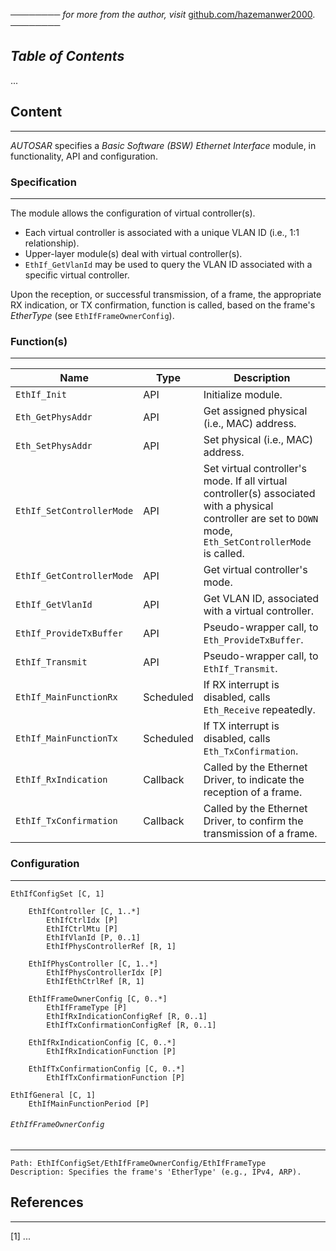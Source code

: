 ──────── *for more from the author, visit* [github.com/hazemanwer2000](https://github.com/hazemanwer2000). ────────
## *Table of Contents*
...
## Content
---
*AUTOSAR* specifies a *Basic Software (BSW) Ethernet Interface* module, in functionality, API and configuration.
### Specification
---
The module allows the configuration of virtual controller(s).
* Each virtual controller is associated with a unique VLAN ID (i.e., 1:1 relationship).
* Upper-layer module(s) deal with virtual controller(s).
* `EthIf_GetVlanId` may be used to query the VLAN ID associated with a specific virtual controller.

Upon the reception, or successful transmission, of a frame, the appropriate RX indication, or TX confirmation, function is called, based on the frame's *EtherType* (see `EthIfFrameOwnerConfig`).
### Function(s)
---

| Name                      | Type      | Description                                                                                                                                                  |
| ------------------------- | --------- | ------------------------------------------------------------------------------------------------------------------------------------------------------------ |
| `EthIf_Init`              | API       | Initialize module.                                                                                                                                           |
| `Eth_GetPhysAddr`         | API       | Get assigned physical (i.e., MAC) address.                                                                                                                   |
| `Eth_SetPhysAddr`         | API       | Set physical (i.e., MAC) address.                                                                                                                            |
| `EthIf_SetControllerMode` | API       | Set virtual controller's mode. If all virtual controller(s) associated with a physical controller are set to `DOWN` mode, `Eth_SetControllerMode` is called. |
| `EthIf_GetControllerMode` | API       | Get virtual controller's mode.                                                                                                                               |
| `EthIf_GetVlanId`         | API       | Get VLAN ID, associated with a virtual controller.                                                                                                           |
| `EthIf_ProvideTxBuffer`   | API       | Pseudo-wrapper call, to `Eth_ProvideTxBuffer`.                                                                                                               |
| `EthIf_Transmit`          | API       | Pseudo-wrapper call, to `EthIf_Transmit`.                                                                                                                    |
| `EthIf_MainFunctionRx`    | Scheduled | If RX interrupt is disabled, calls `Eth_Receive` repeatedly.                                                                                                 |
| `EthIf_MainFunctionTx`    | Scheduled | If TX interrupt is disabled, calls `Eth_TxConfirmation`.                                                                                                     |
| `EthIf_RxIndication`      | Callback  | Called by the Ethernet Driver, to indicate the reception of a frame.                                                                                         |
| `EthIf_TxConfirmation`    | Callback  | Called by the Ethernet Driver, to confirm the transmission of a frame.                                                                                       |

### Configuration
---
```
EthIfConfigSet [C, 1]

	EthIfController [C, 1..*]
		EthIfCtrlIdx [P]
		EthIfCtrlMtu [P]
		EthIfVlanId [P, 0..1]
		EthIfPhysControllerRef [R, 1]

	EthIfPhysController [C, 1..*]
		EthIfPhysControllerIdx [P]
		EthIfEthCtrlRef [R, 1]

	EthIfFrameOwnerConfig [C, 0..*]
		EthIfFrameType [P]
		EthIfRxIndicationConfigRef [R, 0..1]
		EthIfTxConfirmationConfigRef [R, 0..1]

	EthIfRxIndicationConfig [C, 0..*]
		EthIfRxIndicationFunction [P]

	EthIfTxConfirmationConfig [C, 0..*]
		EthIfTxConfirmationFunction [P]

EthIfGeneral [C, 1]
	EthIfMainFunctionPeriod [P]
```
###### `EthIfFrameOwnerConfig`
---
```
Path: EthIfConfigSet/EthIfFrameOwnerConfig/EthIfFrameType
Description: Specifies the frame's 'EtherType' (e.g., IPv4, ARP).
```
## References
---
[1] ...